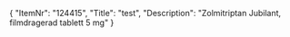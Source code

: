 {
  "ItemNr": "124415",
  "Title": "test",
  "Description": "Zolmitriptan Jubilant, filmdragerad tablett 5 mg"
}